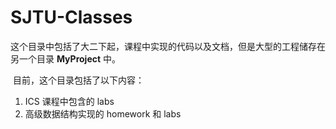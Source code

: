 # SJTU-Classes

​		这个目录中包括了大二下起，课程中实现的代码以及文档，但是大型的工程储存在另一个目录 **MyProject** 中。

​		目前，这个目录包括了以下内容：

1. ICS 课程中包含的 labs
2. 高级数据结构实现的 homework 和 labs

